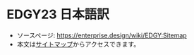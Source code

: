 # EDGY23 日本語訳
- ソースページ: https://enterprise.design/wiki/EDGY:Sitemap
- 本文は[サイトマップ](/pages/sitemap_ja.md)からアクセスできます。
